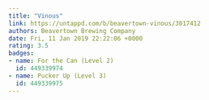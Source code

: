 ```yaml
---
title: "Vinous"
link: https://untappd.com/b/beavertown-vinous/3017412
authors: Beavertown Brewing Company
date: Fri, 11 Jan 2019 22:22:06 +0000
rating: 3.5
badges:
- name: For the Can (Level 2)
  id: 449339974
- name: Pucker Up (Level 3)
  id: 449339975
---
```

